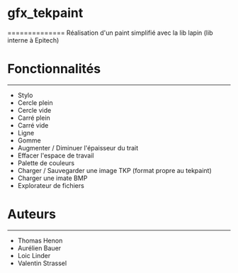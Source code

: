 # gfx_tekpaint
==============
Réalisation d'un paint simplifié avec la lib lapin (lib interne à Epitech)

# Fonctionnalités
-----------------
* Stylo
* Cercle plein
* Cercle vide
* Carré plein
* Carré vide
* Ligne
* Gomme
* Augmenter / Diminuer l'épaisseur du trait
* Effacer l'espace de travail
* Palette de couleurs
* Charger / Sauvegarder une image TKP (format propre au tekpaint)
* Charger une imate BMP
* Explorateur de fichiers

# Auteurs
---------
* Thomas Henon
* Aurélien Bauer
* Loic Linder
* Valentin Strassel

